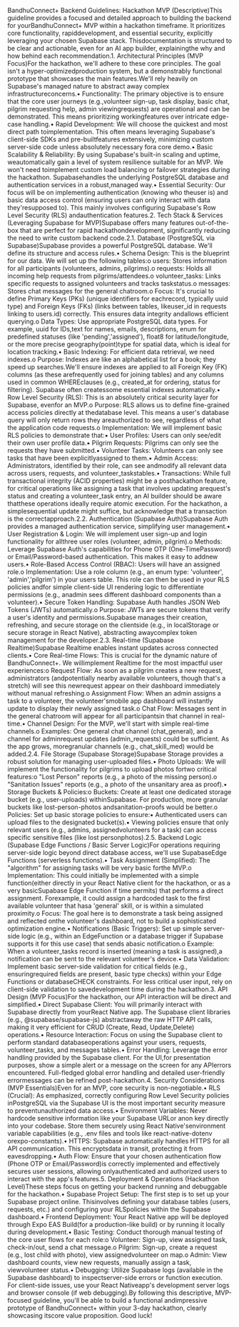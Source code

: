 BandhuConnect+ Backend Guidelines: Hackathon MVP (Descriptive)This guideline provides a focused and detailed approach to building the backend for yourBandhuConnect+ MVP within a hackathon timeframe. It prioritizes core functionality, rapiddevelopment, and essential security, explicitly leveraging your chosen Supabase stack. Thisdocumentation is structured to be clear and actionable, even for an AI app builder, explainingthe why and how behind each recommendation.1. Architectural Principles (MVP Focus)For the hackathon, we'll adhere to these core principles. The goal isn't a hyper-optimizedproduction system, but a demonstrably functional prototype that showcases the main features.We'll rely heavily on Supabase's managed nature to abstract away complex infrastructureconcerns.• Functionality: The primary objective is to ensure that the core user journeys (e.g.,volunteer sign-up, task display, basic chat, pilgrim requesting help, admin viewingrequests) are operational and can be demonstrated. This means prioritizing workingfeatures over intricate edge-case handling.• Rapid Development: We will choose the quickest and most direct path toimplementation. This often means leveraging Supabase's client-side SDKs and pre-builtfeatures extensively, minimizing custom server-side code unless absolutely necessary fora core demo.• Basic Scalability & Reliability: By using Supabase's built-in scaling and uptime, weautomatically gain a level of system resilience suitable for an MVP. We won't need toimplement custom load balancing or failover strategies during the hackathon. Supabasehandles the underlying PostgreSQL database and authentication services in a robust,managed way.• Essential Security: Our focus will be on implementing authentication (knowing who theuser is) and basic data access control (ensuring users can only interact with data they'resupposed to). This mainly involves configuring Supabase's Row Level Security (RLS) andauthentication features.2. Tech Stack & Services (Leveraging Supabase for MVP)Supabase offers many features out-of-the-box that are perfect for rapid hackathondevelopment, significantly reducing the need to write custom backend code.2.1. Database (PostgreSQL via Supabase)Supabase provides a powerful PostgreSQL database. We'll define its structure and access rules.• Schema Design: This is the blueprint for our data. We will set up the following tables:o users: Stores information for all participants (volunteers, admins, pilgrims).o requests: Holds all incoming help requests from pilgrims/attendees.o volunteer\_tasks: Links specific requests to assigned volunteers and tracks taskstatus.o messages: Stores chat messages for the general chatroom.o Focus: It's crucial to define Primary Keys (PKs) (unique identifiers for eachrecord, typically uuid type) and Foreign Keys (FKs) (links between tables, likeuser\_id in requests linking to users.id) correctly. This ensures data integrity andallows efficient querying.o Data Types: Use appropriate PostgreSQL data types. For example, uuid for IDs,text for names, emails, descriptions, enum for predefined statuses (like 'pending','assigned'), float8 for latitude/longitude, or the more precise geography(point)type for spatial data, which is ideal for location tracking.• Basic Indexing: For efficient data retrieval, we need indexes.o Purpose: Indexes are like an alphabetical list for a book; they speed up searches.We'll ensure indexes are applied to all Foreign Key (FK) columns (as these arefrequently used for joining tables) and any columns used in common WHEREclauses (e.g., created\_at for ordering, status for filtering). Supabase often createssome essential indexes automatically.• Row Level Security (RLS): This is an absolutely critical security layer for Supabase, evenfor an MVP.o Purpose: RLS allows us to define fine-grained access policies directly at thedatabase level. This means a user's database query will only return rows they areauthorized to see, regardless of what the application code requests.o Implementation: We will implement basic RLS policies to demonstrate that:▪ User Profiles: Users can only see/edit their own user profile data.▪ Pilgrim Requests: Pilgrims can only see the requests they have submitted.▪ Volunteer Tasks: Volunteers can only see tasks that have been explicitlyassigned to them.▪ Admin Access: Administrators, identified by their role, can see andmodify all relevant data across users, requests, and volunteer\_taskstables.• Transactions: While full transactional integrity (ACID properties) might be a posthackathon feature, for critical operations like assigning a task that involves updating arequest's status and creating a volunteer\_task entry, an AI builder should be aware thatthese operations ideally require atomic execution. For the hackathon, a simplesequential update might suffice, but acknowledge that a transaction is the correctapproach.2.2. Authentication (Supabase Auth)Supabase Auth provides a managed authentication service, simplifying user management.• User Registration & Login: We will implement user sign-up and login functionality for allthree user roles (volunteer, admin, pilgrim).o Methods: Leverage Supabase Auth's capabilities for Phone OTP (One-TimePassword) or Email/Password-based authentication. This makes it easy to addnew users.• Role-Based Access Control (RBAC): Users will have an assigned role.o Implementation: Use a role column (e.g., an enum type: 'volunteer', 'admin','pilgrim') in your users table. This role can then be used in your RLS policies andfor simple client-side UI rendering logic to differentiate permissions (e.g., anadmin sees different dashboard components than a volunteer).• Secure Token Handling: Supabase Auth handles JSON Web Tokens (JWTs) automatically.o Purpose: JWTs are secure tokens that verify a user's identity and permissions.Supabase manages their creation, refreshing, and secure storage on the clientside (e.g., in localStorage or secure storage in React Native), abstracting awaycomplex token management for the developer.2.3. Real-time (Supabase Realtime)Supabase Realtime enables instant updates across connected clients.• Core Real-time Flows: This is crucial for the dynamic nature of BandhuConnect+. We willimplement Realtime for the most impactful user experiences:o Request Flow: As soon as a pilgrim creates a new request, administrators (andpotentially nearby available volunteers, though that's a stretch) will see this newrequest appear on their dashboard immediately without manual refreshing.o Assignment Flow: When an admin assigns a task to a volunteer, the volunteer'smobile app dashboard will instantly update to display their newly assigned task.o Chat Flow: Messages sent in the general chatroom will appear for all participantsin that channel in real-time.• Channel Design: For the MVP, we'll start with simple real-time channels.o Examples: One general chat channel (chat\_general), and a channel for adminrequest updates (admin\_requests) could be sufficient. As the app grows, moregranular channels (e.g., chat\_skill\_med) would be added.2.4. File Storage (Supabase Storage)Supabase Storage provides a robust solution for managing user-uploaded files.• Photo Uploads: We will implement the functionality for pilgrims to upload photos fortwo critical features:o "Lost Person" reports (e.g., a photo of the missing person).o "Sanitation Issues" reports (e.g., a photo of the unsanitary area as proof).• Storage Buckets & Policies:o Buckets: Create at least one dedicated storage bucket (e.g., user-uploads) withinSupabase. For production, more granular buckets like lost-person-photos andsanitation-proofs would be better.o Policies: Set up basic storage policies to ensure:▪ Authenticated users can upload files to the designated bucket(s).▪ Viewing policies ensure that only relevant users (e.g., admins, assignedvolunteers for a task) can access specific sensitive files (like lost personphotos).2.5. Backend Logic (Supabase Edge Functions / Basic Server Logic)For operations requiring server-side logic beyond direct database access, we'll use SupabaseEdge Functions (serverless functions).• Task Assignment (Simplified): The "algorithm" for assigning tasks will be very basic forthe MVP.o Implementation: This could initially be implemented with a simple function(either directly in your React Native client for the hackathon, or as a very basicSupabase Edge Function if time permits) that performs a direct assignment. Forexample, it could assign a hardcoded task to the first available volunteer that hasa 'general' skill, or is within a simulated proximity.o Focus: The goal here is to demonstrate a task being assigned and reflected onthe volunteer's dashboard, not to build a sophisticated optimization engine.• Notifications (Basic Triggers): Set up simple server-side logic (e.g., within an EdgeFunction or a database trigger if Supabase supports it for this use case) that sends abasic notification.o Example: When a volunteer\_tasks record is inserted (meaning a task is assigned),a notification can be sent to the relevant volunteer's device.• Data Validation: Implement basic server-side validation for critical fields (e.g., ensuringrequired fields are present, basic type checks) within your Edge Functions or databaseCHECK constraints. For less critical user input, rely on client-side validation to savedevelopment time during the hackathon.3. API Design (MVP Focus)For the hackathon, our API interaction will be direct and simplified.• Direct Supabase Client: You will primarily interact with Supabase directly from yourReact Native app. The Supabase client libraries (e.g., @supabase/supabase-js) abstractaway the raw HTTP API calls, making it very efficient for CRUD (Create, Read, Update,Delete) operations.• Resource Interaction: Focus on using the Supabase client to perform standard databaseoperations against your users, requests, volunteer\_tasks, and messages tables.• Error Handling: Leverage the error handling provided by the Supabase client. For the UI,for presentation purposes, show a simple alert or a message on the screen for any APIerrors encountered. Full-fledged global error handling and detailed user-friendly errormessages can be refined post-hackathon.4. Security Considerations (MVP Essentials)Even for an MVP, core security is non-negotiable.• RLS (Crucial): As emphasized, correctly configuring Row Level Security policies inPostgreSQL via the Supabase UI is the most important security measure to preventunauthorized data access.• Environment Variables: Never hardcode sensitive information like your Supabase URLor anon key directly into your codebase. Store them securely using React Native'senvironment variable capabilities (e.g., .env files and tools like react-native-dotenv orexpo-constants).• HTTPS: Supabase automatically handles HTTPS for all API communication. This encryptsdata in transit, protecting it from eavesdropping.• Auth Flow: Ensure that your chosen authentication flow (Phone OTP or Email/Password)is correctly implemented and effectively secures user sessions, allowing onlyauthenticated and authorized users to interact with the app's features.5. Deployment & Operations (Hackathon Level)These steps focus on getting your backend running and debuggable for the hackathon.• Supabase Project Setup: The first step is to set up your Supabase project online. Thisinvolves defining your database tables (users, requests, etc.) and configuring your RLSpolicies within the Supabase dashboard.• Frontend Deployment: Your React Native app will be deployed through Expo EAS Build(for a production-like build) or by running it locally during development.• Basic Testing: Conduct thorough manual testing of the core user flows for each role:o Volunteer: Sign-up, view assigned task, check-in/out, send a chat message.o Pilgrim: Sign-up, create a request (e.g., lost child with photo), view assignedvolunteer on map.o Admin: View dashboard counts, view new requests, manually assign a task, viewvolunteer status.• Debugging: Utilize Supabase logs (available in the Supabase dashboard) to inspectserver-side errors or function execution. For client-side issues, use your React Nativeapp's development server logs and browser console (if web debugging).By following this descriptive, MVP-focused guideline, you'll be able to build a functional andimpressive prototype of BandhuConnect+ within your 3-day hackathon, clearly showcasing itscore value proposition. Good luck!
